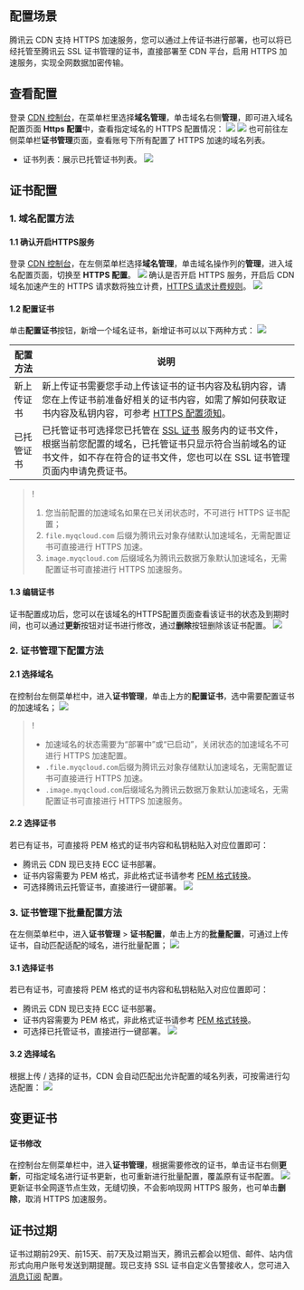 ## 配置场景

腾讯云 CDN 支持 HTTPS 加速服务，您可以通过上传证书进行部署，也可以将已经托管至腾讯云 SSL 证书管理的证书，直接部署至 CDN 平台，启用 HTTPS 加速服务，实现全网数据加密传输。


## 查看配置

登录 [CDN 控制台](https://console.cloud.tencent.com/cdn)，在菜单栏里选择**域名管理**，单击域名右侧**管理**，即可进入域名配置页面 **Https 配置**中，查看指定域名的 HTTPS 配置情况：
![](https://qcloudimg.tencent-cloud.cn/raw/c961650e935ea12ce99f7beefda575ab.png)
![](https://qcloudimg.tencent-cloud.cn/raw/9714c03124ab9e6487bce2273bad289b.png)
也可前往左侧菜单栏**证书管理**页面，查看账号下所有配置了 HTTPS 加速的域名列表。
- 证书列表：展示已托管证书列表。
![](https://qcloudimg.tencent-cloud.cn/raw/b061c0f41f4c07320c4a9d6fd596f1a4.png)


## 证书配置
### 1. 域名配置方法

####  1.1 确认开启HTTPS服务

登录 [CDN 控制台](https://console.cloud.tencent.com/cdn)，在左侧菜单栏选择**域名管理**，单击域名操作列的**管理**，进入域名配置页面，切换至 **HTTPS 配置**。
![](https://qcloudimg.tencent-cloud.cn/raw/d50bb12dfb27e0a5334260d9773c6ce3.png)
确认是否开启 HTTPS 服务，开启后 CDN 域名加速产生的 HTTPS 请求数将独立计费，[HTTPS 请求计费规则](https://cloud.tencent.com/document/product/228/75563)。
![](https://qcloudimg.tencent-cloud.cn/raw/2cae4bfcda457e2ccc9871ee9a1e8dca.png)


#### 1.2 配置证书
单击**配置证书**按钮，新增一个域名证书，新增证书可以以下两种方式：
![](https://qcloudimg.tencent-cloud.cn/raw/060ab1c77291449352dcc6cb0a03d660.png)

|配置方法|	说明|
|--|--|
|新上传证书	|新上传证书需要您手动上传该证书的证书内容及私钥内容，请您在上传证书前准备好相关的证书内容，如需了解如何获取证书内容及私钥内容，可参考 [HTTPS 配置须知](https://cloud.tencent.com/document/product/228/41686)。|
|已托管证书|	已托管证书可选择您已托管在 [SSL 证书](https://console.cloud.tencent.com/ssl) 服务内的证书文件，根据当前您配置的域名，已托管证书只显示符合当前域名的证书文件，如不存在符合的证书文件，您也可以在 SSL 证书管理页面内申请免费证书。|


>!
>1. 您当前配置的加速域名如果在已关闭状态时，不可进行 HTTPS 证书配置；
>2. `file.myqcloud.com` 后缀为腾讯云对象存储默认加速域名，无需配置证书可直接进行 HTTPS 加速。
>3. `image.myqcloud.com` 后缀域名为腾讯云数据万象默认加速域名，无需配置证书可直接进行 HTTPS 加速服务。

#### 1.3 编辑证书

证书配置成功后，您可以在该域名的HTTPS配置页面查看该证书的状态及到期时间，也可以通过**更新**按钮对证书进行修改，通过**删除**按钮删除该证书配置。
![](https://qcloudimg.tencent-cloud.cn/raw/e787406a8161d053b51d3a553222b693.png)

### 2. 证书管理下配置方法

#### 2.1 选择域名

在控制台左侧菜单栏中，进入**证书管理**，单击上方的**配置证书**，选中需要配置证书的加速域名；
![](https://qcloudimg.tencent-cloud.cn/raw/93779aa5d849b468927b96a3362a3834.png)

>!
>- 加速域名的状态需要为“部署中”或“已启动”，关闭状态的加速域名不可进行 HTTPS 加速配置。
>- `.file.myqcloud.com`后缀为腾讯云对象存储默认加速域名，无需配置证书可直接进行 HTTPS 加速。
>- `.image.myqcloud.com`后缀域名为腾讯云数据万象默认加速域名，无需配置证书可直接进行 HTTPS 加速服务。
>


#### 2.2 选择证书

若已有证书，可直接将 PEM 格式的证书内容和私钥粘贴入对应位置即可：

- 腾讯云 CDN 现已支持 ECC 证书部署。
- 证书内容需要为 PEM 格式，非此格式证书请参考 [PEM 格式转换](https://cloud.tencent.com/document/product/228/41686#.E6.A0.BC.E5.BC.8F.E8.BD.AC.E6.8D.A2)。
- 可选择腾讯云托管证书，直接进行一键部署。
![](https://qcloudimg.tencent-cloud.cn/raw/bb63e8c5e365db04962e1c40165a7a65.png)



### 3. 证书管理下批量配置方法

在左侧菜单栏中，进入**证书管理** > **证书配置**，单击上方的**批量配置**，可通过上传证书，自动匹配适配的域名，进行批量配置；
![](https://qcloudimg.tencent-cloud.cn/raw/d9c66001eaca2df106c33be44b5ff4c0.png)

#### 3.1 选择证书

若已有证书，可直接将 PEM 格式的证书内容和私钥粘贴入对应位置即可：

- 腾讯云 CDN 现已支持 ECC 证书部署。
- 证书内容需要为 PEM 格式，非此格式证书请参考 [PEM 格式转换](https://cloud.tencent.com/document/product/228/41686#.E6.A0.BC.E5.BC.8F.E8.BD.AC.E6.8D.A2)。
- 可选择已托管证书，直接进行一键部署。
![](https://qcloudimg.tencent-cloud.cn/raw/8e8e80b77e82e3b50f7a2705f4d8b4cb.png)

#### 3.2 选择域名

根据上传 / 选择的证书，CDN 会自动匹配出允许配置的域名列表，可按需进行勾选配置：
![](https://qcloudimg.tencent-cloud.cn/raw/d36fe660a1a1ee86d802adcb77b95bc4.png)



## 变更证书

#### 证书修改

在控制台左侧菜单栏中，进入**证书管理**，根据需要修改的证书，单击证书右侧**更新**，可指定域名进行证书更新，也可重新进行批量配置，覆盖原有证书配置。
![](https://qcloudimg.tencent-cloud.cn/raw/0b06c2da9e46fc4815c669d448bd7886.png)
更新证书全网逐节点生效，无缝切换，不会影响现网 HTTPS 服务，也可单击**删除**，取消 HTTPS 加速服务。

## 证书过期

证书过期前29天、前15天、前7天及过期当天，腾讯云都会以短信、邮件、站内信形式向用户账号发送到期提醒。现已支持 SSL 证书自定义告警接收人，您可进入 [消息订阅](https://console.cloud.tencent.com/message/subscription) 配置。


